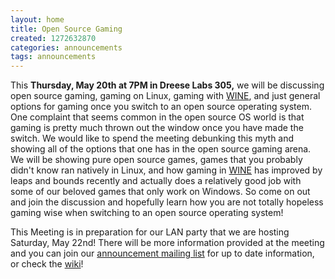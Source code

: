 ```yaml
---
layout: home
title: Open Source Gaming
created: 1272632870
categories: announcements
tags: announcements
---
```

This **Thursday, May 20th at 7PM in Dreese Labs 305,** we will be discussing open source gaming, gaming on Linux, gaming with [WINE](http://www.winehq.org/about/), and just general options for gaming once you switch to an open source operating system. One complaint that seems common in the open source OS world is that gaming is pretty much thrown out the window once you have made the switch. We would like to spend the meeting debunking this myth and showing all of the options that one has in the open source gaming arena. We will be showing pure open source games, games that you probably didn't know ran natively in Linux, and how gaming in [WINE](http://www.winehq.org/about/) has improved by leaps and bounds recently and actually does a relatively good job with some of our beloved games that only work on Windows. So come on out and join the discussion and hopefully learn how you are not totally hopeless gaming wise when switching to an open source operating system!

This Meeting is in preparation for our LAN party that we are hosting Saturday, May 22nd! There will be more information provided at the meeting and you can join our [announcement mailing list](http://mail.cse.ohio-state.edu/mailman/listinfo/opensource-announce) for up to date information, or check the [wiki](/lan)!
